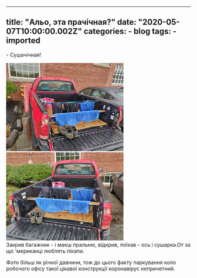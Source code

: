 
---
title: "Альо, эта прачічная?"
date: "2020-05-07T10:00:00.002Z"
categories:
    - blog
tags:
    - imported
---

\- Сушачічная!  
  
  
[![](thumb_00.jpg)](img00.jpg)  
[![](thumb_01.jpg)](img01.jpg)  
Закрив багажник \- і маєш пральню, відкрив, поїхав \- ось і сушарка.От за що 'мериканці люблять пікапи.  
  
Фото більш як річної давнини, тож до цього факту паркування коло робочого офісу такої цікавої конструкції коронавірус непричетний.
